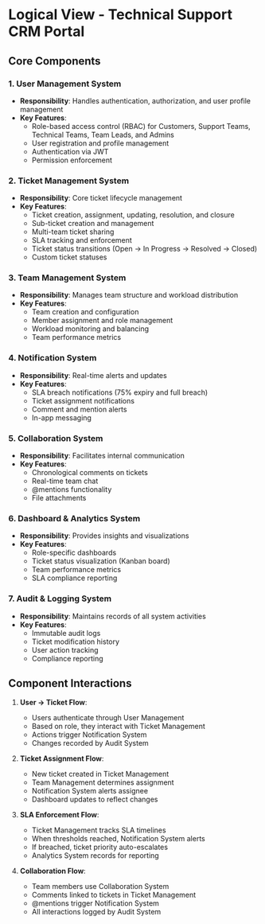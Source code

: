 # Logical View - Technical Support CRM Portal

## Core Components

### 1. User Management System
- **Responsibility**: Handles authentication, authorization, and user profile management
- **Key Features**:
  - Role-based access control (RBAC) for Customers, Support Teams, Technical Teams, Team Leads, and Admins
  - User registration and profile management
  - Authentication via JWT
  - Permission enforcement

### 2. Ticket Management System
- **Responsibility**: Core ticket lifecycle management
- **Key Features**:
  - Ticket creation, assignment, updating, resolution, and closure
  - Sub-ticket creation and management
  - Multi-team ticket sharing
  - SLA tracking and enforcement
  - Ticket status transitions (Open → In Progress → Resolved → Closed)
  - Custom ticket statuses

### 3. Team Management System
- **Responsibility**: Manages team structure and workload distribution
- **Key Features**:
  - Team creation and configuration
  - Member assignment and role management
  - Workload monitoring and balancing
  - Team performance metrics

### 4. Notification System
- **Responsibility**: Real-time alerts and updates
- **Key Features**:
  - SLA breach notifications (75% expiry and full breach)
  - Ticket assignment notifications
  - Comment and mention alerts
  - In-app messaging

### 5. Collaboration System
- **Responsibility**: Facilitates internal communication
- **Key Features**:
  - Chronological comments on tickets
  - Real-time team chat
  - @mentions functionality
  - File attachments

### 6. Dashboard & Analytics System
- **Responsibility**: Provides insights and visualizations
- **Key Features**:
  - Role-specific dashboards
  - Ticket status visualization (Kanban board)
  - Team performance metrics
  - SLA compliance reporting

### 7. Audit & Logging System
- **Responsibility**: Maintains records of all system activities
- **Key Features**:
  - Immutable audit logs
  - Ticket modification history
  - User action tracking
  - Compliance reporting

## Component Interactions

1. **User → Ticket Flow**:
   - Users authenticate through User Management
   - Based on role, they interact with Ticket Management
   - Actions trigger Notification System
   - Changes recorded by Audit System

2. **Ticket Assignment Flow**:
   - New ticket created in Ticket Management
   - Team Management determines assignment
   - Notification System alerts assignee
   - Dashboard updates to reflect changes

3. **SLA Enforcement Flow**:
   - Ticket Management tracks SLA timelines
   - When thresholds reached, Notification System alerts
   - If breached, ticket priority auto-escalates
   - Analytics System records for reporting

4. **Collaboration Flow**:
   - Team members use Collaboration System
   - Comments linked to tickets in Ticket Management
   - @mentions trigger Notification System
   - All interactions logged by Audit System
